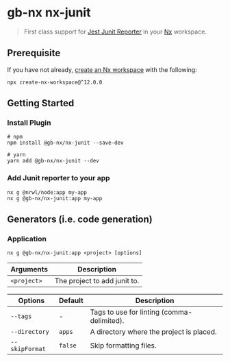 # gb-nx nx-junit

> First class support for [Jest Junit Reporter](https://www.npmjs.com/package/jest-junit) in your [Nx](https://nx.dev/) workspace.

## Prerequisite

If you have not already, [create an Nx workspace](https://github.com/nrwl/nx#creating-an-nx-workspace) with the following:

```
npx create-nx-workspace@^12.0.0
```

## Getting Started

### Install Plugin

```
# npm
npm install @gb-nx/nx-junit --save-dev

# yarn
yarn add @gb-nx/nx-junit --dev
```

### Add Junit reporter to your app

```
nx g @nrwl/node:app my-app
nx g @gb-nx/nx-junit:app my-app
```

## Generators (i.e. code generation)

### Application

`nx g @gb-nx/nx-junit:app <project> [options]`

| Arguments   | Description                  |
| ----------- | ---------------------------- |
| `<project>` | The project to add junit to. |

| Options        | Default | Description                                |
| -------------- | ------- | ------------------------------------------ |
| `--tags`       | -       | Tags to use for linting (comma-delimited). |
| `--directory`  | `apps`  | A directory where the project is placed.   |
| `--skipFormat` | `false` | Skip formatting files.                     |
